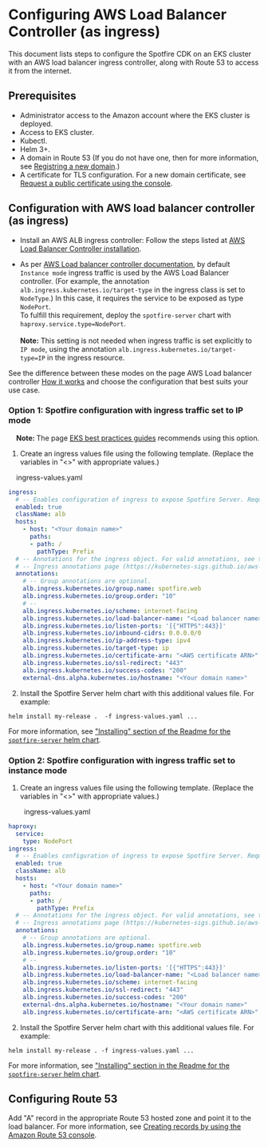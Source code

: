 
# Configuring AWS Load Balancer Controller (as ingress)

This document lists steps to configure the Spotfire CDK on an EKS cluster with an AWS load balancer ingress controller, along with Route 53 to access it from the internet.

## Prerequisites
- Administrator access to the Amazon account where the EKS cluster is deployed.
- Access to EKS cluster.
- Kubectl.
- Helm 3+.
- A domain in Route 53 (If you do not have one, then for more information, see [Registring a new domain](https://docs.aws.amazon.com/Route53/latest/DeveloperGuide/domain-register.html).)
- A certificate for TLS configuration. For a new domain certificate, see [Request a public certificate using the console](https://docs.aws.amazon.com/acm/latest/userguide/gs-acm-request-public.html).



## Configuration with AWS load balancer controller (as ingress)

- Install an AWS ALB ingress controller: Follow the steps listed at [AWS Load Balancer Controller installation](https://kubernetes-sigs.github.io/aws-load-balancer-controller/v2.2/deploy/installation/).

- As per [AWS Load balancer controller documentation](https://kubernetes-sigs.github.io/aws-load-balancer-controller/v2.2/how-it-works/#instance-mode), by default `Instance mode` ingress traffic is used by the AWS Load Balancer controller. (For example, the annotation `alb.ingress.kubernetes.io/target-type` in the ingress class is set to `NodeType`.) In this case, it requires the service to be exposed as type `NodePort`.<br />
To fulfill this requirement, deploy the `spotfire-server` chart with `haproxy.service.type=NodePort`.<br /><br />
<b>Note:</b> This setting is not needed when ingress traffic is set explicitly to `IP mode`, using the annotation `alb.ingress.kubernetes.io/target-type=IP` in the ingress resource.<br />

See the difference between these modes on the page AWS Load balancer controller [How it works](https://kubernetes-sigs.github.io/aws-load-balancer-controller/v2.2/how-it-works/#instance-mode) and choose the configuration that best suits your use case.


### Option 1: Spotfire configuration with ingress traffic set to IP mode

&nbsp; &nbsp; <b>Note: </b>The page [EKS best practices guides](https://aws.github.io/aws-eks-best-practices/networking/loadbalancing/loadbalancing/#recommendations) recommends using this option.

1. Create an ingress values file using the following template. (Replace the variables in "<>" with appropriate values.)

&nbsp;&nbsp;&nbsp;&nbsp;ingress-values.yaml
```yaml
ingress:
  # -- Enables configuration of ingress to expose Spotfire Server. Requires ingress support in the Kubernetes cluster.
  enabled: true
  className: alb
  hosts:
    - host: "<Your domain name>"
      paths:
      - path: /
        pathType: Prefix
  # -- Annotations for the ingress object. For valid annotations, see the documentation for your ingress controller.
  # -- Ingress annotations page (https://kubernetes-sigs.github.io/aws-load-balancer-controller/v2.2/guide/ingress/annotations/#annotations).
  annotations:
    # -- Group annotations are optional.
    alb.ingress.kubernetes.io/group.name: spotfire.web
    alb.ingress.kubernetes.io/group.order: "10"
    # --
    alb.ingress.kubernetes.io/scheme: internet-facing
    alb.ingress.kubernetes.io/load-balancer-name: "<Load balancer name>"
    alb.ingress.kubernetes.io/listen-ports: '[{"HTTPS":443}]'
    alb.ingress.kubernetes.io/inbound-cidrs: 0.0.0.0/0
    alb.ingress.kubernetes.io/ip-address-type: ipv4
    alb.ingress.kubernetes.io/target-type: ip
    alb.ingress.kubernetes.io/certificate-arn: "<AWS certificate ARN>"
    alb.ingress.kubernetes.io/ssl-redirect: "443"
    alb.ingress.kubernetes.io/success-codes: "200"
    external-dns.alpha.kubernetes.io/hostname: "<Your domain name>"

```

2. Install the Spotfire Server helm chart with this additional values file. For example:
```
helm install my-release .  -f ingress-values.yaml ...
```
For more information, see ["Installing" section of the Readme for the `spotfire-server` helm chart](./../../charts/spotfire-server/README.md#installing).



### Option 2: Spotfire configuration with ingress traffic set to instance mode

1. Create an ingress values file using the following template. (Replace the variables in "<>" with appropriate values.)

&nbsp; &nbsp; &nbsp; &nbsp; ingress-values.yaml
```yaml
haproxy:
  service:
    type: NodePort
ingress:
  # -- Enables configuration of ingress to expose Spotfire Server. Requires ingress support in the Kubernetes cluster.
  enabled: true
  className: alb
  hosts:
    - host: "<Your domain name>"
      paths:
      - path: /
        pathType: Prefix
  # -- Annotations for the ingress object. For valid annotations, see the documentation for your ingress controller.
  # -- Ingress annotations page (https://kubernetes-sigs.github.io/aws-load-balancer-controller/v2.2/guide/ingress/annotations/#annotations).
  annotations:
    # -- Group annotations are optional.
    alb.ingress.kubernetes.io/group.name: spotfire.web
    alb.ingress.kubernetes.io/group.order: "10"
    # --
    alb.ingress.kubernetes.io/listen-ports: '[{"HTTPS":443}]'
    alb.ingress.kubernetes.io/load-balancer-name: "<Load balancer name>"
    alb.ingress.kubernetes.io/scheme: internet-facing
    alb.ingress.kubernetes.io/ssl-redirect: "443"
    alb.ingress.kubernetes.io/success-codes: "200"
    external-dns.alpha.kubernetes.io/hostname: "<Your domain name>"
    alb.ingress.kubernetes.io/certificate-arn: "<AWS certificate ARN>"
```

2. Install the Spotfire Server helm chart with this additional values file. For example:
```
helm install my-release . -f ingress-values.yaml ...
```
For more information, see ["Installing" section in the Readme for the `spotfire-server` helm chart](./../../charts/spotfire-server/README.md#installing).

## Configuring Route 53

Add "A" record in the appropriate Route 53 hosted zone and point it to the load balancer. For more information, see [Creating records by using the Amazon Route 53 console](https://docs.aws.amazon.com/Route53/latest/DeveloperGuide/resource-record-sets-creating.html).